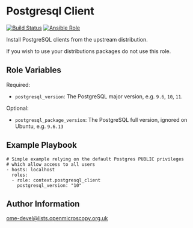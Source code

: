 Postgresql Client
=================

[![Build Status](https://travis-ci.org/ome/ansible-role-postgresql-client.svg)](https://travis-ci.org/ome/ansible-role-postgresql-client)
[![Ansible Role](https://img.shields.io/ansible/role/TODO)](https://galaxy.ansible.com/context.postgresql-client/)

Install PostgreSQL clients from the upstream distribution.

If you wish to use your distributions packages do not use this role.


Role Variables
--------------

Required:
- `postgresql_version`: The PostgreSQL major version, e.g. `9.6`, `10`, `11`.

Optional:
- `postgresql_package_version`: The PostgreSQL full version, ignored on Ubuntu, e.g. `9.6.13`


Example Playbook
----------------

    # Simple example relying on the default Postgres PUBLIC privileges
    # which allow access to all users
    - hosts: localhost
      roles:
      - role: context.postgresql_client
        postgresql_version: "10"


Author Information
------------------

ome-devel@lists.openmicroscopy.org.uk
